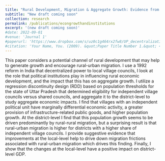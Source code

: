 ```yaml
---
title: "Rural Development, Migration & Aggregate Growth: Evidence from India" 
subtitle: "New draft coming soon"
collection: research
permalink: /publications/econgrowthandinstitutions
excerpt: '(new draft coming soon)'
#date: 2022-09-01
#venue: 'Journal 1'
#paperurl: 'https://www.dropbox.com/s/uz0c1g464rx2fw8/UP_decentralization.pdf?dl=1'
#citation: 'Your Name, You. (2009). &quot;Paper Title Number 1.&quot; <i>Journal 1</i>. 1(1).'
---
```


This paper considers a potential channel of rural development that may help to generate growth and encourage rural-urban migration. I use a 1992 reform in India that decentralized power to local village councils, I look at the role that political institutions play in influencing rural economic development, and the impact that this has on aggregate growth. I utilize a regression discontinuity design (RDD) based on population thresholds
for the state of Uttar Pradesh that determined eligibility for independent village councils versus shared councils, and aggregate it to the district-level to study aggregate economic impacts. I find that villages
with an independent political unit have marginally differential economic activity, a greater provision of infrastructure-related public goods, and higher population growth. At the district-level I find that this
population growth seems to be driven predominantly by rural-rural migration, but a surprising result is that rural-urban migration is higher for districts with a higher share of independent village councils. I
provide suggestive evidence that improvements at the local-level help to drive down migration frictions associated with rural-urban migration which drives this finding. Finally, I show that the changes at the
local-level have a positive impact on district-level GDP.
